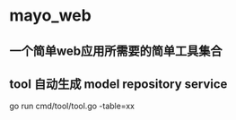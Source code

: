 # mayo_web

## 一个简单web应用所需要的简单工具集合

## tool   自动生成 model repository service
go run cmd/tool/tool.go -table=xx
